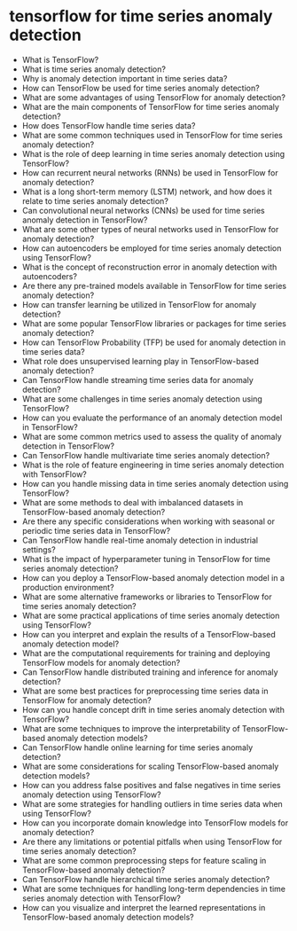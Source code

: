 # tensorflow for time series anomaly detection

- What is TensorFlow?
- What is time series anomaly detection?
- Why is anomaly detection important in time series data?
- How can TensorFlow be used for time series anomaly detection?
- What are some advantages of using TensorFlow for anomaly detection?
- What are the main components of TensorFlow for time series anomaly detection?
- How does TensorFlow handle time series data?
- What are some common techniques used in TensorFlow for time series anomaly detection?
- What is the role of deep learning in time series anomaly detection using TensorFlow?
- How can recurrent neural networks (RNNs) be used in TensorFlow for anomaly detection?
- What is a long short-term memory (LSTM) network, and how does it relate to time series anomaly detection?
- Can convolutional neural networks (CNNs) be used for time series anomaly detection in TensorFlow?
- What are some other types of neural networks used in TensorFlow for anomaly detection?
- How can autoencoders be employed for time series anomaly detection using TensorFlow?
- What is the concept of reconstruction error in anomaly detection with autoencoders?
- Are there any pre-trained models available in TensorFlow for time series anomaly detection?
- How can transfer learning be utilized in TensorFlow for anomaly detection?
- What are some popular TensorFlow libraries or packages for time series anomaly detection?
- How can TensorFlow Probability (TFP) be used for anomaly detection in time series data?
- What role does unsupervised learning play in TensorFlow-based anomaly detection?
- Can TensorFlow handle streaming time series data for anomaly detection?
- What are some challenges in time series anomaly detection using TensorFlow?
- How can you evaluate the performance of an anomaly detection model in TensorFlow?
- What are some common metrics used to assess the quality of anomaly detection in TensorFlow?
- Can TensorFlow handle multivariate time series anomaly detection?
- What is the role of feature engineering in time series anomaly detection with TensorFlow?
- How can you handle missing data in time series anomaly detection using TensorFlow?
- What are some methods to deal with imbalanced datasets in TensorFlow-based anomaly detection?
- Are there any specific considerations when working with seasonal or periodic time series data in TensorFlow?
- Can TensorFlow handle real-time anomaly detection in industrial settings?
- What is the impact of hyperparameter tuning in TensorFlow for time series anomaly detection?
- How can you deploy a TensorFlow-based anomaly detection model in a production environment?
- What are some alternative frameworks or libraries to TensorFlow for time series anomaly detection?
- What are some practical applications of time series anomaly detection using TensorFlow?
- How can you interpret and explain the results of a TensorFlow-based anomaly detection model?
- What are the computational requirements for training and deploying TensorFlow models for anomaly detection?
- Can TensorFlow handle distributed training and inference for anomaly detection?
- What are some best practices for preprocessing time series data in TensorFlow for anomaly detection?
- How can you handle concept drift in time series anomaly detection with TensorFlow?
- What are some techniques to improve the interpretability of TensorFlow-based anomaly detection models?
- Can TensorFlow handle online learning for time series anomaly detection?
- What are some considerations for scaling TensorFlow-based anomaly detection models?
- How can you address false positives and false negatives in time series anomaly detection using TensorFlow?
- What are some strategies for handling outliers in time series data when using TensorFlow?
- How can you incorporate domain knowledge into TensorFlow models for anomaly detection?
- Are there any limitations or potential pitfalls when using TensorFlow for time series anomaly detection?
- What are some common preprocessing steps for feature scaling in TensorFlow-based anomaly detection?
- Can TensorFlow handle hierarchical time series anomaly detection?
- What are some techniques for handling long-term dependencies in time series anomaly detection with TensorFlow?
- How can you visualize and interpret the learned representations in TensorFlow-based anomaly detection models?
